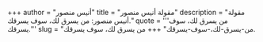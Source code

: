 +++
author = "أنيس منصور"
title = "مقولة أنيس منصور"
description = "مقولة أنيس منصور: من يسرق لك، سوف يسرقك."
quote = '''من يسرق لك، سوف يسرقك.'''
slug = "من-يسرق-لك،-سوف-يسرقك"
+++
من يسرق لك، سوف يسرقك.
